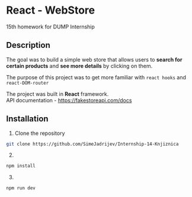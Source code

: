 # React - WebStore

15th homework for DUMP Internship

## Description

The goal was to build a simple web store that allows users to **search for certain products** and **see more details** by clicking on them.

The purpose of this project was to get more familiar with ```react hooks``` and ```react-DOM-router```

The project was built in **React** framework.  
API documentation - https://fakestoreapi.com/docs


## Installation

1. Clone the repository
```bash
git clone https://github.com/SimeJadrijev/Internship-14-Knjiznica
 ```
2. 
```bash
npm install
```
3. 
```bash
npm run dev
```
